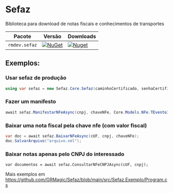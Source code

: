 # Sefaz
Biblioteca para download de notas fiscais e conhecimentos de transportes

| Pacote |  Versão | Downloads |
| ------- | ----- | ----- |
| `rmdev.sefaz` | [![NuGet](https://img.shields.io/nuget/v/rmdev.sefaz.svg)](https://nuget.org/packages/rmdev.sefaz) | [![Nuget](https://img.shields.io/nuget/dt/rmdev.sefaz.svg)](https://nuget.org/packages/rmdev.sefaz) |

## Exemplos:
### Usar sefaz de produção
```csharp
using var sefaz = new Sefaz.Core.Sefaz(caminhoCertificado, senhaCertificado);
```

### Fazer um manifesto
```csharp
await sefaz.ManifestarNFeAsync(cnpj, chaveNFe, Core.Models.NFe.TEventoInfEventoDetEventoDescEvento.CienciaDaOperacao);
```

### Baixar uma nota fiscal pela chave nfe (com valor fiscal)
```csharp
var doc = await sefaz.BaixarNFeAsync(cUF, cnpj, chaveNFe);
doc.SalvarArquivo("arquivo.xml");
```

### Baixar notas apenas pelo CNPJ do interessado
```charp
var documentos = await sefaz.ConsultarNFeCNPJAsync(cUF, cnpj);
```
Mais exemplos em https://github.com/GRMagic/Sefaz/blob/main/src/Sefaz.Exemplo/Program.cs
